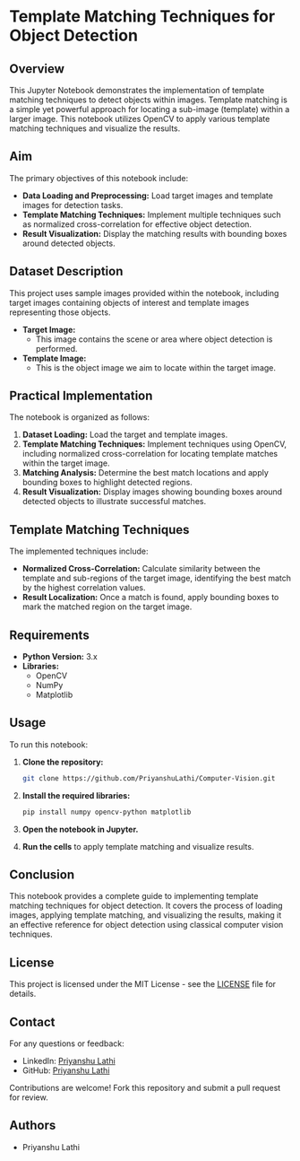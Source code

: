 # Template Matching Techniques for Object Detection

## Overview
This Jupyter Notebook demonstrates the implementation of template matching techniques to detect objects within images. Template matching is a simple yet powerful approach for locating a sub-image (template) within a larger image. This notebook utilizes OpenCV to apply various template matching techniques and visualize the results.

## Aim
The primary objectives of this notebook include:

- **Data Loading and Preprocessing:** Load target images and template images for detection tasks.
- **Template Matching Techniques:** Implement multiple techniques such as normalized cross-correlation for effective object detection.
- **Result Visualization:** Display the matching results with bounding boxes around detected objects.

## Dataset Description
This project uses sample images provided within the notebook, including target images containing objects of interest and template images representing those objects. 

- **Target Image:** 
    - This image contains the scene or area where object detection is performed.
- **Template Image:** 
    - This is the object image we aim to locate within the target image.
  
## Practical Implementation

The notebook is organized as follows:

1. **Dataset Loading:** Load the target and template images.
2. **Template Matching Techniques:** Implement techniques using OpenCV, including normalized cross-correlation for locating template matches within the target image.
3. **Matching Analysis:** Determine the best match locations and apply bounding boxes to highlight detected regions.
4. **Result Visualization:** Display images showing bounding boxes around detected objects to illustrate successful matches.

## Template Matching Techniques

The implemented techniques include:

- **Normalized Cross-Correlation:** Calculate similarity between the template and sub-regions of the target image, identifying the best match by the highest correlation values.
- **Result Localization:** Once a match is found, apply bounding boxes to mark the matched region on the target image.

## Requirements
- **Python Version:** 3.x
- **Libraries:**
    - OpenCV
    - NumPy
    - Matplotlib

## Usage

To run this notebook:

1. **Clone the repository:**
    ```bash
    git clone https://github.com/PriyanshuLathi/Computer-Vision.git
    ```

2. **Install the required libraries:**
    ```bash
    pip install numpy opencv-python matplotlib
    ```

3. **Open the notebook in Jupyter.**

4. **Run the cells** to apply template matching and visualize results.

## Conclusion

This notebook provides a complete guide to implementing template matching techniques for object detection. It covers the process of loading images, applying template matching, and visualizing the results, making it an effective reference for object detection using classical computer vision techniques.

## License

This project is licensed under the MIT License - see the [LICENSE](https://github.com/PriyanshuLathi/Computer-Vision/blob/main/LICENSE) file for details.

## Contact

For any questions or feedback:

- LinkedIn: [Priyanshu Lathi](https://www.linkedin.com/in/priyanshu-lathi)
- GitHub: [Priyanshu Lathi](https://github.com/PriyanshuLathi)

Contributions are welcome! Fork this repository and submit a pull request for review.

## Authors

- Priyanshu Lathi